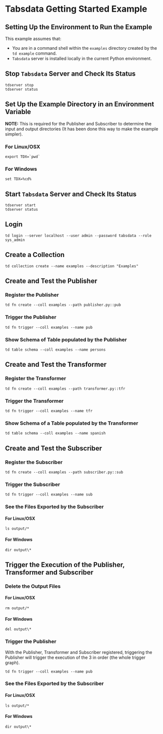 <!--
    Copyright 2025 Tabs Data Inc.
-->

# Tabsdata Getting Started Example

## Setting Up the Environment to Run the Example

This example assumes that:

* You are in a command shell within the `examples` directory
 created by the `td example` command.  
* `Tabsdata` server is installed locally in the current 
   Python environment. 

## Stop `Tabsdata` Server and Check Its Status
```
tdserver stop
tdserver status
```

## Set Up the Example Directory in an Environment Variable

**NOTE:** This is required for the Publisher and Subscriber to determine the 
input and output directories (It has been done this way to make the example
simpler).

### For Linux/OSX
```
export TDX=`pwd`
```

### For Windows
```
set TDX=%cd%
```

## Start `Tabsdata` Server and Check Its Status
```
tdserver start
tdserver status
```

## Login
```
td login --server localhost --user admin --password tabsdata --role sys_admin
```

## Create a Collection
```
td collection create --name examples --description "Examples"
```

## Create and Test the Publisher

### Register the Publisher
```
td fn create --coll examples --path publisher.py::pub
```

### Trigger the Publisher
```
td fn trigger --coll examples --name pub
```

### Show Schema of Table populated by the Publisher
```
td table schema --coll examples --name persons
```

## Create and Test the Transformer

### Register the Transformer
```
td fn create --coll examples --path transformer.py::tfr
```

### Trigger the Transformer
```
td fn trigger --coll examples --name tfr
```

### Show Schema of a Table populated by the Transformer
```
td table schema --coll examples --name spanish
```

## Create and Test the Subscriber

### Register the Subscriber
```
td fn create --coll examples --path subscriber.py::sub
```

### Trigger the Subscriber
```
td fn trigger --coll examples --name sub
```

### See the Files Exported by the Subscriber

#### For Linux/OSX
```
ls output/*
```

#### For Windows
```
dir output\*
```

## Trigger the Execution of the Publisher, Transformer and Subscriber

### Delete the Output Files

#### For Linux/OSX
```
rm output/*
```

#### For Windows
```
del output\*
```

### Trigger the Publisher

With the Publisher, Transformer and Subscriber registered, triggering 
the Publisher will trigger the execution of the 3 in order 
(the whole trigger graph).

```
td fn trigger --coll examples --name pub
```

### See the Files Exported by the Subscriber

#### For Linux/OSX
```
ls output/*
```

#### For Windows
```
dir output\*
```